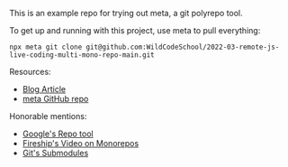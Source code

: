 This is an example repo for trying out meta, a git polyrepo tool.

To get up and running with this project, use meta to pull everything:
```
npx meta git clone git@github.com:WildCodeSchool/2022-03-remote-js-live-coding-multi-mono-repo-main.git
```

Resources:
- [Blog Article](https://patrickleet.medium.com/mono-repo-or-multi-repo-why-choose-one-when-you-can-have-both-e9c77bd0c668)
- [meta GitHub repo](https://github.com/mateodelnorte/meta)

Honorable mentions:
- [Google's Repo tool](https://source.android.com/setup/develop/repo)
- [Fireship's Video on Monorepos](https://www.youtube.com/watch?v=9iU_IE6vnJ8)
- [Git's Submodules](https://git-scm.com/book/en/v2/Git-Tools-Submodules)